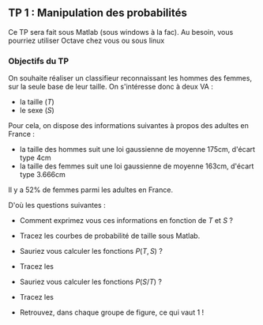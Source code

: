 <script type="text/javascript" async
  src="https://cdn.mathjax.org/mathjax/latest/MathJax.js?config=TeX-MML-AM_CHTML">
</script>

## TP 1 : Manipulation des probabilités

Ce TP sera fait sous Matlab (sous windows à la fac).
Au besoin, vous pourriez utiliser Octave chez vous ou sous linux

### Objectifs du TP

On souhaite réaliser un classifieur reconnaissant les hommes des femmes, sur la seule base de leur taille.
On s'intéresse donc à deux VA :
- la taille ($T$)
- le sexe ($S$)

Pour cela, on dispose des informations suivantes à propos des adultes en France :

- la taille des hommes suit une loi gaussienne de moyenne 175cm, d'écart type 4cm
- la taille des femmes suit une loi gaussienne de moyenne 163cm, d'écart type 3.666cm

Il y a 52% de femmes parmi les adultes en France.

D'où les questions suivantes :
- Comment exprimez vous ces informations en fonction de $T$ et $S$ ?
- Tracez les courbes de probabilité de taille sous Matlab.

- Sauriez vous calculer les fonctions $P(T,S)$ ?
- Tracez les

- Sauriez vous calculer les fonctions $P(S/T)$ ?
- Tracez les

- Retrouvez, dans chaque groupe de figure, ce qui vaut 1 !
